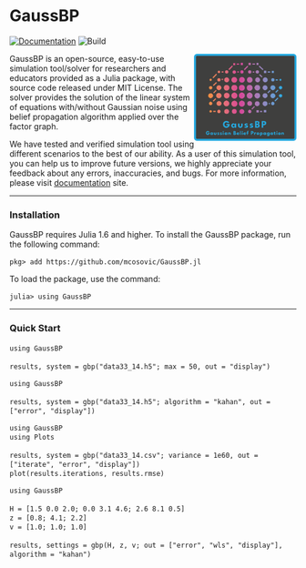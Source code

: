 # GaussBP

[![Documentation][documentation-badge]][documentation] ![Build][build-badge]


<a href="https://mcosovic.github.io/GaussBP.jl/stable/"><img align="right" width="180" src="/docs/src/assets/logo2.png" /></a>

GaussBP is an open-source, easy-to-use simulation tool/solver for researchers and educators provided as a Julia package, with source code released under MIT License. The solver provides the solution of the linear system of equations with/without Gaussian noise using belief propagation algorithm applied over the factor graph.

We have tested and verified simulation tool using different scenarios to the best of our ability. As a user of this simulation tool, you can help us to improve future versions, we highly appreciate your feedback about any errors, inaccuracies, and bugs. For more information, please visit [documentation][documentation] site.

---

### Installation
GaussBP requires Julia 1.6 and higher. To install the GaussBP package, run the following command:
```julia-repl
pkg> add https://github.com/mcosovic/GaussBP.jl
```

To load the package, use the command:
```julia-repl
julia> using GaussBP
```
---


###  Quick Start
```julia-repl
using GaussBP

results, system = gbp("data33_14.h5"; max = 50, out = "display")
```
```julia-repl
using GaussBP

results, system = gbp("data33_14.h5"; algorithm = "kahan", out = ["error", "display"])
```

```julia-repl
using GaussBP
using Plots

results, system = gbp("data33_14.csv"; variance = 1e60, out = ["iterate", "error", "display"])
plot(results.iterations, results.rmse)
```
```julia-repl
using GaussBP

H = [1.5 0.0 2.0; 0.0 3.1 4.6; 2.6 8.1 0.5]
z = [0.8; 4.1; 2.2]
v = [1.0; 1.0; 1.0]     

results, settings = gbp(H, z, v; out = ["error", "wls", "display"], algorithm = "kahan")
```

[documentation-badge]: https://github.com/mcosovic/GaussBP.jl/workflows/Documentation/badge.svg
[build-badge]: https://github.com/mcosovic/GaussBP.jl/workflows/Build/badge.svg
[documentation]: https://mcosovic.github.io/GaussBP.jl/dev/